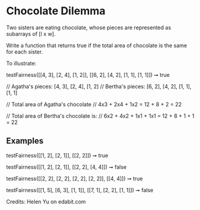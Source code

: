 # Chocolate Dilemma
Two sisters are eating chocolate, whose pieces are represented as subarrays of [l x w].

Write a function that returns true if the total area of chocolate is the same for each sister.

To illustrate:

testFairness([[4, 3], [2, 4], [1, 2]],
[[6, 2], [4, 2], [1, 1], [1, 1]])
➞ true

// Agatha's pieces: [4, 3], [2, 4], [1, 2]
// Bertha's pieces: [6, 2], [4, 2], [1, 1], [1, 1]

// Total area of Agatha's chocolate
// 4x3 + 2x4 + 1x2 = 12 + 8 + 2 = 22

// Total area of Bertha's chocolate is:
// 6x2 + 4x2 + 1x1 + 1x1 = 12 + 8 + 1 + 1 = 22
## Examples
testFairness([[1, 2], [2, 1]], [[2, 2]]) ➞ true

testFairness([[1, 2], [2, 1]], [[2, 2], [4, 4]]) ➞ false

testFairness([[2, 2], [2, 2], [2, 2], [2, 2]], [[4, 4]]) ➞ true

testFairness([[1, 5], [6, 3], [1, 1]], [[7, 1], [2, 2], [1, 1]]) ➞ false

Credits: Helen Yu on edabit.com